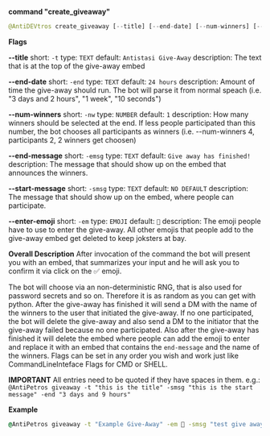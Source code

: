 __**command "create_giveaway"**__

```py
@AntiDEVtros create_giveaway [--title] [--end-date] [--num-winners] [--end-message] [--start-message] [--enter-emoji]
```

**Flags**

__--title__
    short: `-t`
    type: `TEXT`
    default: `Antistasi Give-Away`
    description: The text that is at the top of the give-away embed

__--end-date__
    short: `-end`
    type: `TEXT`
    default: `24 hours`
    description: Amount of time the give-away should run. The bot will parse it from normal speach (i.e. "3 days and 2 hours", "1 week", "10 seconds")

__--num-winners__
    short: `-nw`
    type: `NUMBER`
    default: `1`
    description: How many winners should be selected at the end.
                 If less people participated than this number, the bot chooses all participants as winners (i.e. --num-winners 4, participants 2, 2 winners get choosen)

__--end-message__
    short: `-emsg`
    type: `TEXT`
    default: `Give away has finished!`
    description: The message that should show up on the embed that announces the winners.

__--start-message__
    short: `-smsg`
    type: `TEXT`
    default: `NO DEFAULT`
    description: The message that should show up on the embed, where people can participate.

__--enter-emoji__
    short: `-em`
    type: `EMOJI`
    default: `🎁`
    description: The emoji people have to use to enter the give-away. All other emojis that people add to the give-away embed get deleted to keep joksters at bay.

**Overall Description**
After invocation of the command the bot will present you with an embed, that summarizes your input and he will ask you to confirm it via click on the ✅ emoji.

The bot will choose via an non-deterministic RNG, that is also used for password secrets and so on. Therefore it is as random as you can get with python.
After the give-away has finished it will send a DM with the name of the winners to the user that initiated the give-away. If no one participated, the bot will delete the give-away and also
send a DM to the initiator that the give-away failed because no one participated.
Also after the give-away has finished it will delete the embed where people can add the emoji to enter and replace it with an embed that contains the `end-message` and the name of the winners.
Flags can be set in any order you wish and work just like CommandLineInteface Flags for CMD or SHELL.

**IMPORTANT**
All entries need to be quoted if they have spaces in them. e.g.: `@AntiPetros giveaway -t "this is the title" -smsg "this is the start message" -end "3 days and 9 hours"`

**Example**
```cmd
@AntiPetros giveaway -t "Example Give-Away" -em 🎁 -smsg "test give away please if you can read this hit the emoji to help me test it" -end "15 min" -emsg "Congratulations you have won the gift of friendship" -nw 2
```